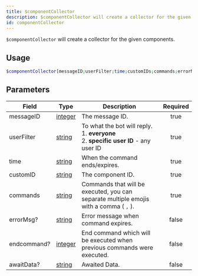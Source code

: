```yaml
---
title: $componentCollector
description: $componentCollector will create a collector for the given components.
id: componentCollector
---
```


`$componentCollector` will create a collector for the given components.

## Usage

```php
$componentCollector[messageID;userFilter;time;customIDs;commands;errorMsg?;endcommand?;awaitData?]
```

## Parameters

| Field       | Type                                                                                                | Description                                                                                     | Required |
| ----------- | --------------------------------------------------------------------------------------------------- | ----------------------------------------------------------------------------------------------- | :------: |
| messageID   | [integer](https://developer.mozilla.org/en-US/docs/Web/JavaScript/Reference/Global_Objects/Integer) | The message ID.                                                                                 |   true   |
| userFilter  | [string](https://developer.mozilla.org/en-US/docs/Web/JavaScript/Reference/Global_Objects/String)   | To what the bot will reply. <br /> 1. **everyone** <br /> 2. **specific user ID** - any user ID |   true   |
| time        | [string](https://developer.mozilla.org/en-US/docs/Web/JavaScript/Reference/Global_Objects/String)   | When the command ends/expires.                                                                  |   true   |
| customID    | [string](https://developer.mozilla.org/en-US/docs/Web/JavaScript/Reference/Global_Objects/String)   | The component ID.                                                                               |   true   |
| commands    | [string](https://developer.mozilla.org/en-US/docs/Web/JavaScript/Reference/Global_Objects/String)   | Commands that will be executed, you can separate multiple emojis with a comma ( `,` ).          |   true   |
| errorMsg?   | [string](https://developer.mozilla.org/en-US/docs/Web/JavaScript/Reference/Global_Objects/String)   | Error message when command expires.                                                             |  false   |
| endcommand? | [integer](https://developer.mozilla.org/en-US/docs/Web/JavaScript/Reference/Global_Objects/Integer) | End command which will be executed when previous commands were executed.                        |  false   |
| awaitData?  | [string](https://developer.mozilla.org/en-US/docs/Web/JavaScript/Reference/Global_Objects/String)   | Awaited Data.                                                                                   |  false   |
